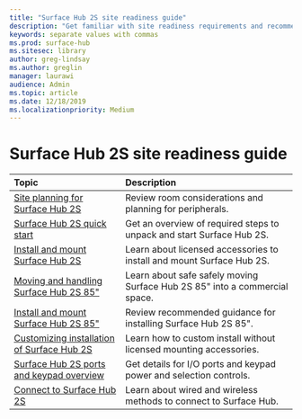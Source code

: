 ```yaml
---
title: "Surface Hub 2S site readiness guide"
description: "Get familiar with site readiness requirements and recommendations for Surface Hub 2S."
keywords: separate values with commas
ms.prod: surface-hub
ms.sitesec: library
author: greg-lindsay
ms.author: greglin
manager: laurawi
audience: Admin
ms.topic: article
ms.date: 12/18/2019
ms.localizationpriority: Medium
---
```


# Surface Hub 2S site readiness guide

| Topic | Description |
|:-------|:-------|
| [Site planning for Surface Hub 2S](surface-hub-2s-site-planning.md) | Review room considerations and planning for peripherals. |
| [Surface Hub 2S quick start](surface-hub-2s-quick-start.md) | Get an overview of required steps to unpack and start Surface Hub 2S. |
| [Install and mount Surface Hub 2S](surface-hub-2s-install-mount.md) | Learn about licensed accessories to install and mount Surface Hub 2S. |
| [Moving and handling Surface Hub 2S 85"](hub-move.md) | Learn about safe safely moving Surface Hub 2S 85" into a commercial space.  |
| [Install and mount Surface Hub 2S 85"](surface-hub-2s-install-mount.md) | Review recommended guidance for installing Surface Hub 2S 85". |
| [Customizing installation of Surface Hub 2S](surface-hub-2s-custom-install.md) | Learn how to custom install without licensed mounting accessories.|
| [Surface Hub 2S ports and keypad overview](surface-hub-2s-port-keypad-overview.md) | Get details for I/O ports and keypad power and selection controls. |
| [Connect to Surface Hub 2S](surface-hub-2s-connect.md) | Learn about wired and wireless methods to connect to Surface Hub.|

